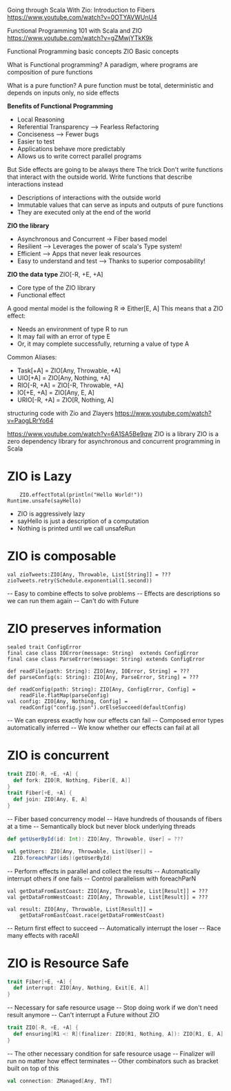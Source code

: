Going through Scala With Zio: Introduction to Fibers
https://www.youtube.com/watch?v=0OTYAVWUnU4

Functional Programming 101 with Scala and ZIO
https://www.youtube.com/watch?v=gZMwjYTkK9k

Functional Programming basic concepts
ZIO Basic concepts

What is Functional programming?
A paradigm, where programs are composition of pure functions

What is a pure function?
A pure function must be total, deterministic and depends on inputs only, no side effects

**Benefits of Functional Programming**
* Local Reasoning
* Referential Transparency --> Fearless Refactoring
* Conciseness --> Fewer bugs
* Easier to test
* Applications behave more predictably
* Allows us to write correct parallel programs

But Side effects are going to be always there
The trick Don't write functions that interact with the outside world. 
Write functions that describe interactions instead
* Descriptions of interactions with the outside world
* Immutable values that can serve as inputs and outputs of pure functions
* They are executed only at the end of the world

**ZIO the library**
* Asynchronous and Concurrent -> Fiber based model
* Resilient --> Leverages the power of scala's Type system!
* Efficient --> Apps that never leak resources
* Easy to understand and test --> Thanks to superior composability!

**ZIO the data type**
ZIO[-R, +E, +A]
* Core type of the ZIO library
* Functional effect

A good mental model is the following
R => Either[E, A]
This means that a ZIO effect:
* Needs an environment of type R to run
* It may fail with an error of type E
* Or, it may complete successfully, returning a value of type A

Common Aliases:
* Task[+A]          = ZIO[Any, Throwable, +A]
* UIO[+A]           = ZIO[Any, Nothing, +A]
* RIO[-R, +A]       = ZIO[-R, Throwable, +A]
* IO[+E, +A]        = ZIO[Any, E, A]
* URIO[-R, +A]      = ZIO[R, Nothing, A]

structuring code with Zio and Zlayers
https://www.youtube.com/watch?v=PaogLRrYo64

https://www.youtube.com/watch?v=6A1SA5Be9qw
ZIO is a library
ZIO is a zero dependency library for asynchronous and concurrent programming in Scala

# ZIO is Lazy
```val sayHello: ZIO[Any, Nothing, Unit] = 
    ZIO.effectTotal(println("Hello World!"))
Runtime.unsafe(sayHello)
```
- ZIO is aggressively lazy
- sayHello is just a description of a computation
- Nothing is printed until we call unsafeRun

# ZIO is composable
```
val zioTweets:ZIO[Any, Throwable, List[String]] = ???
zioTweets.retry(Schedule.exponential(1.second))
```
-- Easy to combine effects to solve problems
-- Effects are descriptions so we can run them again
-- Can't do with Future

# ZIO preserves information
```
sealed trait ConfigError
final case class IOError(message: String)  extends ConfigError
final case class ParseError(message: String) extends ConfigError

def readFile(path: String): ZIO[Any, IOError, String] = ???
def parseConfig(s: String): ZIO[Any, ParseError, String] = ???

def readConfig(path: String): ZIO[Any, ConfigError, Config] = 
    readFile.flatMap(parseConfig)
val config: ZIO[Any, Nothing, Config] = 
    readConfig("config.json").orElseSucceed(defaultConfig)
```
-- We can express exactly how our effects can fail
-- Composed error types automatically inferred
-- We know whether our effects can fail at all

# ZIO is concurrent
```scala
trait ZIO[-R, +E, +A] {
  def fork: ZIO[R, Nothing, Fiber[E, A]]
}
trait Fiber[+E, +A] {
  def join: ZIO[Any, E, A]
}
```
-- Fiber based concurrency model
-- Have hundreds of thousands of fibers at a time
-- Semantically block but never block underlying threads

```scala
def getUserById(id: Int): ZIO[Any, Throwable, User] = ???

val getUsers: ZIO[Any, Throwable, List[User]] = 
  ZIO.foreachPar(ids)(getUserById)
```
-- Perform effects in parallel and collect the results
-- Automatically interrupt others if one fails
-- Control parallelism with foreachParN

```
val getDataFromEastCoast: ZIO[Any, Throwable, List[Result]] = ???
val getDataFromWestCoast: ZIO[Any, Throwable, List[Result]] = ???

val result: ZIO[Any, Throwable, List[Result]] = 
    getDataFromEastCoast.race(getDataFromWestCoast)
```
-- Return first effect to succeed
-- Automatically interrupt the loser
-- Race many effects with raceAll

# ZIO is Resource Safe
```scala
trait Fiber[+E, +A] {
  def interrupt: ZIO[Any, Nothing, Exit[E, A]]
}
```
-- Necessary for safe resource usage
-- Stop doing work if we don't need result anymore
-- Can't interrupt a Future without ZIO
```scala
trait ZIO[-R, +E, +A] {
  def ensuring[R1 <: R](finalizer: ZIO[R1, Nothing, A]): ZIO[R1, E, A]
}
```
-- The other necessary condition for safe resource usage
-- Finalizer will run no matter how effect terminates
-- Other combinators such as bracket built on top of this

```scala
val connection: ZManaged[Any, ThT]
```




